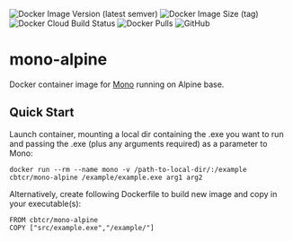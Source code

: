 ![Docker Image Version (latest semver)](https://img.shields.io/docker/v/cbtcr/mono-alpine?style=flat)
![Docker Image Size (tag)](https://img.shields.io/docker/image-size/cbtcr/mono-alpine/latest?style=flat)
![Docker Cloud Build Status](https://img.shields.io/docker/cloud/build/cbtcr/mono-alpine?style=flat)
![Docker Pulls](https://img.shields.io/docker/pulls/cbtcr/mono-alpine?style=flat)
![GitHub](https://img.shields.io/github/license/CalumBThomson/mono-alpine?style=flat)

# mono-alpine
Docker container image for [Mono](https://github.com/mono/mono) running on Alpine base.

## Quick Start
Launch container, mounting a local dir containing the .exe you want to run and passing the .exe (plus any arguments required) as a parameter to Mono:
```
docker run --rm --name mono -v /path-to-local-dir/:/example cbtcr/mono-alpine /example/example.exe arg1 arg2
```

Alternatively, create following Dockerfile to build new image and copy in your executable(s):
```
FROM cbtcr/mono-alpine
COPY ["src/example.exe","/example/"]
```
